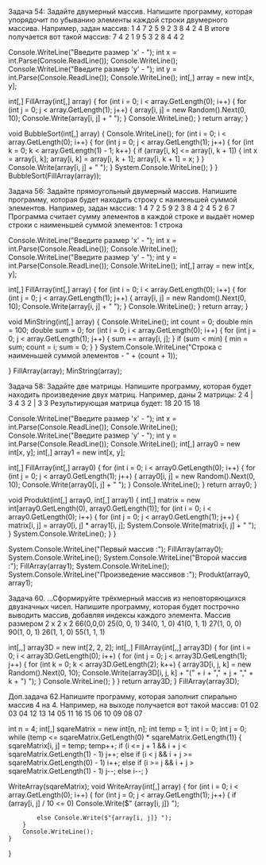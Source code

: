 Задача 54: Задайте двумерный массив.
Напишите программу, которая упорядочит по убыванию
элементы каждой строки двумерного массива.
Например, задан массив:
1 4 7 2
5 9 2 3
8 4 2 4
В итоге получается вот такой массив:
7 4 2 1
9 5 3 2
8 4 4 2

Console.WriteLine("Введите размер 'x' -  ");
int x = int.Parse(Console.ReadLine());
Console.WriteLine();
Console.WriteLine("Введите размер 'y' -  ");
int y = int.Parse(Console.ReadLine());
Console.WriteLine();
int[,] array = new int[x, y];

int[,] FillArray(int[,] array)
{
    for (int i = 0; i < array.GetLength(0); i++)
    {
        for (int j = 0; j < array.GetLength(1); j++)
        {
            array[i, j] = new Random().Next(0, 10);
            Console.Write(array[i, j] + " ");
        }
        Console.WriteLine();
    }
    return array;
}

void BubbleSort(int[,] array)
{
    Console.WriteLine();
    for (int i = 0; i < array.GetLength(0); i++)
    {
        for (int j = 0; j < array.GetLength(1); j++)
        {
            for (int k = 0; k < array.GetLength(1) - 1; k++)
            {
                if (array[i, k] <= array[i, k + 1])
                {
                    int x = array[i, k];
                    array[i, k] = array[i, k + 1];
                    array[i, k + 1] = x;
                }
            }
            Console.Write(array[i, j] + " ");
        }
        System.Console.WriteLine();
    }
}
BubbleSort(FillArray(array));

Задача 56: Задайте прямоугольный двумерный массив.
Напишите программу, которая будет находить строку с
наименьшей суммой элементов.
Например, задан массив:
1 4 7 2
5 9 2 3
8 4 2 4
5 2 6 7
Программа считает сумму элементов в каждой строке
и выдаёт номер строки с наименьшей суммой элементов:
1 строка

Console.WriteLine("Введите размер 'x' -  ");
int x = int.Parse(Console.ReadLine());
Console.WriteLine();
Console.WriteLine("Введите размер 'y' -  ");
int y = int.Parse(Console.ReadLine());
Console.WriteLine();
int[,] array = new int[x, y];

int[,] FillArray(int[,] array)
{
    for (int i = 0; i < array.GetLength(0); i++)
    {
        for (int j = 0; j < array.GetLength(1); j++)
        {
            array[i, j] = new Random().Next(0, 10);
            Console.Write(array[i, j] + " ");
        }
        Console.WriteLine();
    }
    return array;
}

void MinString(int[,] array)
{
    Console.WriteLine();
    int count = 0;
    double min = 100;
    double sum = 0;
    for (int i = 0; i < array.GetLength(0); i++)
    {
        for (int j = 0; j < array.GetLength(1); j++)
        {
            sum += array[i, j];
        }
        if (sum < min)
        {
            min = sum;
            count = i;
            sum = 0;
        }
    }
    System.Console.WriteLine("Строка с наименьшей суммой элементов - " + (count + 1));

}
FillArray(array);
MinString(array);

Задача 58: Задайте две матрицы. Напишите программу,
которая будет находить произведение двух матриц.
Например, даны 2 матрицы:
2 4 | 3 4
3 2 | 3 3
Результирующая матрица будет:
18 20
15 18

Console.WriteLine("Введите размер 'x' -  ");
int x = int.Parse(Console.ReadLine());
Console.WriteLine();
Console.WriteLine("Введите размер 'y' -  ");
int y = int.Parse(Console.ReadLine());
Console.WriteLine();
int[,] array0 = new int[x, y];
int[,] array1 = new int[x, y];

int[,] FillArray(int[,] array0)
{
    for (int i = 0; i < array0.GetLength(0); i++)
    {
        for (int j = 0; j < array0.GetLength(1); j++)
        {
            array0[i, j] = new Random().Next(0, 10);
            Console.Write(array0[i, j] + " ");
        }
        Console.WriteLine();
    }
    return array0;
}

void Produkt(int[,] array0, int[,] array1)
{
    int[,] matrix = new int[array0.GetLength(0), array0.GetLength(1)];
    for (int i = 0; i < array0.GetLength(0); i++)
    {
        for (int j = 0; j < array0.GetLength(1); j++)
        {
            matrix[i, j] = array0[i, j] * array1[i, j];
            System.Console.Write(matrix[i, j] + " ");
        }
        System.Console.WriteLine();
    }
}

System.Console.WriteLine("Первый массив :");
FillArray(array0);
System.Console.WriteLine();
System.Console.WriteLine("Второй массив :");
FillArray(array1);
System.Console.WriteLine();
System.Console.WriteLine("Произведение массивов :");
Produkt(array0, array1);

Задача 60. ...Сформируйте трёхмерный массив из
неповторяющихся двузначных чисел.
Напишите программу, которая будет построчно выводить
массив, добавляя индексы каждого элемента.
Массив размером 2 x 2 x 2
66(0,0,0) 25(0, 0, 1)
34(0, 1, 0) 41(0, 1, 1)
27(1, 0, 0) 90(1, 0, 1)
26(1, 1, 0) 55(1, 1, 1)

int[,,] array3D = new int[2, 2, 2];
int[,,] FillArray(int[,,] array3D)
{
    for (int i = 0; i < array3D.GetLength(0); i++)
    {
        for (int j = 0; j < array3D.GetLength(1); j++)
        {
            for (int k = 0; k < array3D.GetLength(2); k++)
            {
                array3D[i, j, k] = new Random().Next(0, 10);
                Console.Write(array3D[i, j, k] + "(" + i + "," + j + "," + k + ") ");
            }
            Console.WriteLine();
        }
    }
    return array3D;
}
FillArray(array3D);

Доп.задача 62.Напишите программу, которая заполнит
спирально массив 4 на 4.
Например, на выходе получается вот такой массив:
01 02 03 04
12 13 14 05
11 16 15 06
10 09 08 07

int n = 4;
int[,] sqareMatrix = new int[n, n];
int temp = 1;
int i = 0;
int j = 0;
while (temp <= sqareMatrix.GetLength(0) * sqareMatrix.GetLength(1))
{
    sqareMatrix[i, j] = temp;
    temp++;
    if (i <= j + 1 && i + j < sqareMatrix.GetLength(1) - 1)
        j++;
    else if (i < j && i + j >= sqareMatrix.GetLength(0) - 1)
        i++;
    else if (i >= j && i + j > sqareMatrix.GetLength(1) - 1)
        j--;
    else
        i--;
}

WriteArray(sqareMatrix);
void WriteArray(int[,] array)
{
    for (int i = 0; i < array.GetLength(0); i++)
    {
        for (int j = 0; j < array.GetLength(1); j++)
        {
            if (array[i, j] / 10 <= 0)
                Console.Write($" {array[i, j]} ");

            else Console.Write($"{array[i, j]} ");
        }
        Console.WriteLine();
    }
}

